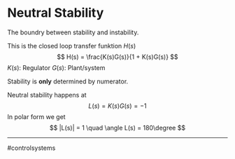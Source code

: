 # Neutral Stability
The boundry between stability and instability.

This is the closed loop transfer funktion $H(s)$
$$
H(s) = \frac{K(s)G(s)}{1 + K(s)G(s)}
$$
$K(s)$: Regulator
$G(s)$: Plant/system

Stability is **only** determined by numerator.

Neutral stability happens at
$$L(s) = K(s)G(s) = -1$$
In polar form we get
$$
|L(s)| = 1 \quad \angle L(s) = 180\degree
$$



---
#controlsystems